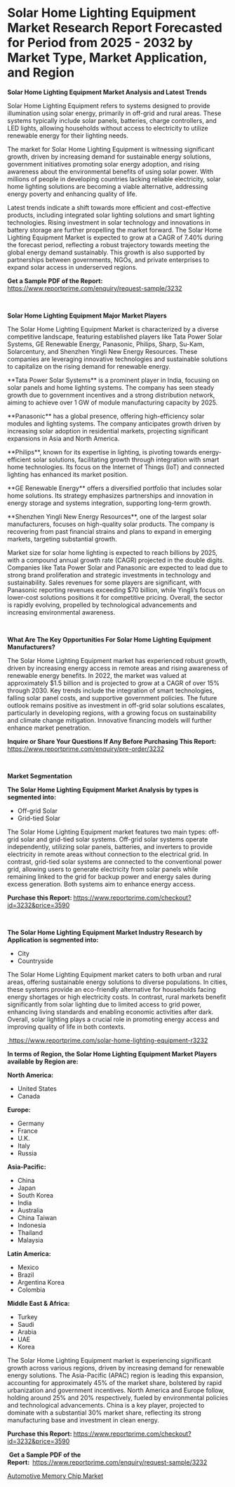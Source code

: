 <p><h1>Solar Home Lighting Equipment Market Research Report Forecasted for Period from 2025 -  2032 by Market Type, Market Application, and Region</h1></p><p><strong>Solar Home Lighting Equipment Market Analysis and Latest Trends</strong></p>
<p><p>Solar Home Lighting Equipment refers to systems designed to provide illumination using solar energy, primarily in off-grid and rural areas. These systems typically include solar panels, batteries, charge controllers, and LED lights, allowing households without access to electricity to utilize renewable energy for their lighting needs. </p><p>The market for Solar Home Lighting Equipment is witnessing significant growth, driven by increasing demand for sustainable energy solutions, government initiatives promoting solar energy adoption, and rising awareness about the environmental benefits of using solar power. With millions of people in developing countries lacking reliable electricity, solar home lighting solutions are becoming a viable alternative, addressing energy poverty and enhancing quality of life. </p><p>Latest trends indicate a shift towards more efficient and cost-effective products, including integrated solar lighting solutions and smart lighting technologies. Rising investment in solar technology and innovations in battery storage are further propelling the market forward. The Solar Home Lighting Equipment Market is expected to grow at a CAGR of 7.40% during the forecast period, reflecting a robust trajectory towards meeting the global energy demand sustainably. This growth is also supported by partnerships between governments, NGOs, and private enterprises to expand solar access in underserved regions.</p></p>
<p><strong>Get a Sample PDF of the Report:&nbsp;</strong> <a href="https://www.reportprime.com/enquiry/request-sample/3232?utm_campaign=2634&utm_medium=2&utm_source=Github&utm_content=ia&utm_term=18032025&utm_id=solar-home-lighting-equipment">https://www.reportprime.com/enquiry/request-sample/3232</a></p>
<p>&nbsp;</p>
<p><strong>Solar Home Lighting Equipment Major Market Players</strong></p>
<p><p>The Solar Home Lighting Equipment Market is characterized by a diverse competitive landscape, featuring established players like Tata Power Solar Systems, GE Renewable Energy, Panasonic, Philips, Sharp, Su-Kam, Solarcentury, and Shenzhen Yingli New Energy Resources. These companies are leveraging innovative technologies and sustainable solutions to capitalize on the rising demand for renewable energy.</p><p>**Tata Power Solar Systems** is a prominent player in India, focusing on solar panels and home lighting systems. The company has seen steady growth due to government incentives and a strong distribution network, aiming to achieve over 1 GW of module manufacturing capacity by 2025.</p><p>**Panasonic** has a global presence, offering high-efficiency solar modules and lighting systems. The company anticipates growth driven by increasing solar adoption in residential markets, projecting significant expansions in Asia and North America.</p><p>**Philips**, known for its expertise in lighting, is pivoting towards energy-efficient solar solutions, facilitating growth through integration with smart home technologies. Its focus on the Internet of Things (IoT) and connected lighting has enhanced its market position.</p><p>**GE Renewable Energy** offers a diversified portfolio that includes solar home solutions. Its strategy emphasizes partnerships and innovation in energy storage and systems integration, supporting long-term growth.</p><p>**Shenzhen Yingli New Energy Resources**, one of the largest solar manufacturers, focuses on high-quality solar products. The company is recovering from past financial strains and plans to expand in emerging markets, targeting substantial growth.</p><p>Market size for solar home lighting is expected to reach billions by 2025, with a compound annual growth rate (CAGR) projected in the double digits. Companies like Tata Power Solar and Panasonic are expected to lead due to strong brand proliferation and strategic investments in technology and sustainability. Sales revenues for some players are significant, with Panasonic reporting revenues exceeding $70 billion, while Yingli’s focus on lower-cost solutions positions it for competitive pricing. Overall, the sector is rapidly evolving, propelled by technological advancements and increasing environmental awareness.</p></p>
<p>&nbsp;</p>
<p><strong>What Are The Key Opportunities For Solar Home Lighting Equipment Manufacturers?</strong></p>
<p><p>The Solar Home Lighting Equipment market has experienced robust growth, driven by increasing energy access in remote areas and rising awareness of renewable energy benefits. In 2022, the market was valued at approximately $1.5 billion and is projected to grow at a CAGR of over 15% through 2030. Key trends include the integration of smart technologies, falling solar panel costs, and supportive government policies. The future outlook remains positive as investment in off-grid solar solutions escalates, particularly in developing regions, with a growing focus on sustainability and climate change mitigation. Innovative financing models will further enhance market penetration.</p></p>
<p><strong>Inquire or Share Your Questions If Any Before Purchasing This Report:</strong> <a href="https://www.reportprime.com/enquiry/pre-order/3232?utm_campaign=2634&utm_medium=2&utm_source=Github&utm_content=ia&utm_term=18032025&utm_id=solar-home-lighting-equipment">https://www.reportprime.com/enquiry/pre-order/3232</a></p>
<p>&nbsp;</p>
<p><strong>Market Segmentation</strong></p>
<p><strong>The Solar Home Lighting Equipment Market Analysis by types is segmented into:</strong></p>
<p><ul><li>Off-grid Solar</li><li>Grid-tied Solar</li></ul></p>
<p><p>The Solar Home Lighting Equipment market features two main types: off-grid solar and grid-tied solar systems. Off-grid solar systems operate independently, utilizing solar panels, batteries, and inverters to provide electricity in remote areas without connection to the electrical grid. In contrast, grid-tied solar systems are connected to the conventional power grid, allowing users to generate electricity from solar panels while remaining linked to the grid for backup power and energy sales during excess generation. Both systems aim to enhance energy access.</p></p>
<p><strong>Purchase this Report:&nbsp;</strong><a href="https://www.reportprime.com/checkout?id=3232&price=3590&utm_campaign=2634&utm_medium=2&utm_source=Github&utm_content=ia&utm_term=18032025&utm_id=solar-home-lighting-equipment">https://www.reportprime.com/checkout?id=3232&price=3590</a></p>
<p>&nbsp;</p>
<p><strong>The Solar Home Lighting Equipment Market Industry Research by Application is segmented into:</strong></p>
<p><ul><li>City</li><li>Countryside</li></ul></p>
<p><p>The Solar Home Lighting Equipment market caters to both urban and rural areas, offering sustainable energy solutions to diverse populations. In cities, these systems provide an eco-friendly alternative for households facing energy shortages or high electricity costs. In contrast, rural markets benefit significantly from solar lighting due to limited access to grid power, enhancing living standards and enabling economic activities after dark. Overall, solar lighting plays a crucial role in promoting energy access and improving quality of life in both contexts.</p></p>
<p><a href="https://www.reportprime.com/solar-home-lighting-equipment-r3232?utm_campaign=2634&utm_medium=2&utm_source=Github&utm_content=ia&utm_term=18032025&utm_id=solar-home-lighting-equipment">&nbsp;https://www.reportprime.com/solar-home-lighting-equipment-r3232</a></p>
<p><strong>In terms of Region, the Solar Home Lighting Equipment Market Players available by Region are:</strong></p>
<p>
    <p> <strong> North America: </strong>
        <ul>
            <li>United States</li>
            <li>Canada</li>
        </ul>
        </p> 
    <p> <strong> Europe: </strong>
        <ul>
            <li>Germany</li>
            <li>France</li>
            <li>U.K.</li>
            <li>Italy</li>
            <li>Russia</li>
        </ul>
        </p> 
    <p> <strong> Asia-Pacific: </strong>
        <ul>
            <li>China</li>
            <li>Japan</li>
            <li>South Korea</li>
            <li>India</li>
            <li>Australia</li>
            <li>China Taiwan</li>
            <li>Indonesia</li>
            <li>Thailand</li>
            <li>Malaysia</li>
        </ul>
        </p> 
    <p> <strong> Latin America: </strong>
        <ul>
            <li>Mexico</li>
            <li>Brazil</li>
            <li>Argentina Korea</li>
            <li>Colombia</li>
        </ul>
        </p> 
    <p> <strong> Middle East & Africa: </strong>
        <ul>
            <li>Turkey</li>
            <li>Saudi</li>
            <li>Arabia</li>
            <li>UAE</li>
            <li>Korea</li>
        </ul>
    </p>
    </p>
<p><p>The Solar Home Lighting Equipment market is experiencing significant growth across various regions, driven by increasing demand for renewable energy solutions. The Asia-Pacific (APAC) region is leading this expansion, accounting for approximately 45% of the market share, bolstered by rapid urbanization and government incentives. North America and Europe follow, holding around 25% and 20% respectively, fueled by environmental policies and technological advancements. China is a key player, projected to dominate with a substantial 30% market share, reflecting its strong manufacturing base and investment in clean energy.</p></p>
<p><strong>Purchase this Report: </strong><a href="https://www.reportprime.com/checkout?id=3232&price=3590&utm_campaign=2634&utm_medium=2&utm_source=Github&utm_content=ia&utm_term=18032025&utm_id=solar-home-lighting-equipment">https://www.reportprime.com/checkout?id=3232&price=3590</a></p>
<p>&nbsp;<strong>Get a Sample PDF of the Report:&nbsp;&nbsp;</strong><a href="https://www.reportprime.com/enquiry/request-sample/3232?utm_campaign=2634&utm_medium=2&utm_source=Github&utm_content=ia&utm_term=18032025&utm_id=solar-home-lighting-equipment">https://www.reportprime.com/enquiry/request-sample/3232</a></p>
<p><strong></strong></p>
<p><p><a href="https://github.com/raaschadonle/Market-Research-Report-List-1/blob/main/automotive-memory-chip-market.md?utm_campaign=2634&utm_medium=2&utm_source=Github&utm_content=ia&utm_term=18032025&utm_id=solar-home-lighting-equipment">Automotive Memory Chip Market</a></p></p>